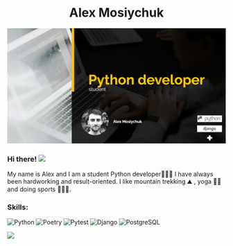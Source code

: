 <h1 align="center">Alex Mosiychuk</a></h1>

![Image alt](https://github.com/olex108/olex108/blob/main/2025-08-03_12-09-16.png)

<h3>Hi there! <img src="https://github.com/blackcater/blackcater/raw/main/images/Hi.gif" height="32"/><a href="https://daniilshat.ru/" target="_blank"></a></h3>

My name is Alex and I am a student Python developer👨🏻‍💻 I have always been hardworking and result-oriented. I like mountain trekking ⛰️ , yoga 🧘🏽 and doing sports 🏃⛹️‍♂️.
</br>  

<h3 align="left">Skills:</h3>

![Python](https://img.shields.io/badge/python-3670A0?style=for-the-badge&logo=python&logoColor=ffdd54)
![Poetry](https://img.shields.io/badge/Poetry-%233B82F6.svg?style=for-the-badge&logo=poetry&logoColor=0B3D8D)
![Pytest](https://img.shields.io/badge/pytest-%23ffffff.svg?style=for-the-badge&logo=pytest&logoColor=2f9fe3)
![Django](https://img.shields.io/badge/django-%23092E20.svg?style=for-the-badge&logo=django&logoColor=white)
![PostgreSQL](https://img.shields.io/badge/PostgreSQL-316192?style=for-the-badge&logo=postgresql&logoColor=white)


![](https://komarev.com/ghpvc/?username=olex108)
